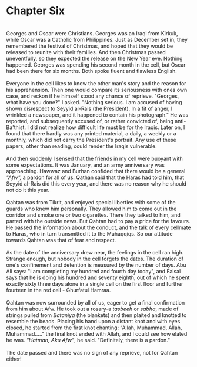 Chapter Six
===========

   
 Georges and Oscar were Christians. Georges was an Iraqi from Kirkuk,
while Oscar was a Catholic from Philippines. Just as December set in,
they remembered the festival of Christmas, and hoped that they would be
released to reunite with their families. And then Christmas passed
uneventfully, so they expected the release on the New Year eve. Nothing
happened. Georges was spending his second month in the cell, but Oscar
had been there for six months. Both spoke fluent and flawless English.  
    
 Everyone in the cell likes to know the other man's story and the reason
for his apprehension. Then one would compare its seriousness with ones
own case, and reckon if he himself stood any chance of reprieve.
"Georges, what have you done?" I asked. "Nothing serious. I am accused
of having shown disrespect to Seyyid al-Rais (the President). In a fit
of anger, I wrinkled a newspaper, and it happened to contain his
photograph." He was reported, and subsequently accused of, or rather
convicted of, being anti-Ba'thist. I did not realize how difficult life
must be for the Iraqis. Later on, I found that there hardly was any
printed material, a daily, a weekly or a monthly, which did not carry
the President's portrait. Any use of these papers, other than reading,
could render the Iraqis vulnerable.  
    
 And then suddenly I sensed that the friends in my cell were buoyant
with some expectations. It was January, and an army anniversary was
approaching. Hawwaz and Burhan confided that there would be a general
*"Afw",* a pardon for all of us. Qathan said that the Haras had told
him, that Seyyid al-Rais did this every year, and there was no reason
why he should not do it this year.  
    
 Qahtan was from Tikrit, and enjoyed special liberties with some of the
guards who knew him personally. They allowed him to come out in the
corridor and smoke one or two cigarettes. There they talked to him, and
parted with the outside news. But Qahtan had to pay a price for the
favours. He passed the information about the conduct, and the talk of
every cellmate to Haras, who in turn transmitted it to the Muhaqqiqs. So
our attitude towards Qahtan was that of fear and respect.  
    
 As the date of the anniversary drew near, the feelings in the cell ran
high. Strange enough, but nobody in the cell forgets the dates. The
duration of one's confinement and detention is measured by the number of
days. Abu Ali says: "I am completing my hundred and fourth day today",
and Faisal says that he is doing his hundred and seventy eighth, out of
which he spent exactly sixty three days alone in a single cell on the
first floor and further fourteen in the red cell - Ghurfatul Hamraa.  
    
 Qahtan was now surrounded by all of us, eager to get a final
confirmation from him about Afw. He took out a rosary-a *tasbeeh* or
*sabha*, made of strings pulled from *Bataniya* (the blankets) and then
plaited and knotted to resemble the beads. Placing his hand upon a
distant knot and with eyes closed, he started from the first knot
chanting: “Allah, Muhammad, Allah, Muhammad….." the final knot ended
with Allah, and I could see how elated he was. *"Hatman, Aku Afw"*, he
said. "Definitely, there is a pardon."  
    
 The date passed and there was no sign of any reprieve, not for Qahtan
either!  
   


